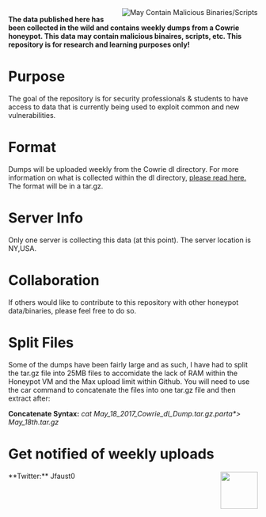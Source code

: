 <a href ="https://github.com/MNFaust/Cowrie-dl">
  <img src="http://i.imgur.com/cUy4Rtt.png"
    title="May Contain Malicious Binaries/Scripts" align="right" />
    </a>

**The data published here has been collected in the wild and contains weekly dumps from a Cowrie honeypot. This data may contain malicious binaires, scripts, etc. This repository is for research and learning purposes only!**



# Purpose

The goal of the repository is for security professionals & students to have access to data that is currently being used to exploit common and new vulnerabilities. 

# Format

Dumps will be uploaded weekly from the Cowrie dl directory. For more information on what is collected within the dl directory, [please read here.][1] The format will be in a tar.gz.

# Server Info

Only one server is collecting this data (at this point). The server location is NY,USA.

# Collaboration

If others would like to contribute to this repository with other honeypot data/binaries, please feel free to do so. 

# Split Files

Some of the dumps have been fairly large and as such, I have had to split the tar.gz file into 25MB files to accomidate the lack of 
RAM within the Honeypot VM and the Max upload limit within Github. You will need to use the car command to concatenate the files into one tar.gz file and then extract after:

**Concatenate Syntax:**  *cat May_18_2017_Cowrie_dl_Dump.tar.gz.parta\*\> May_18th.tar.gz*

# Get notified of weekly uploads
<a href="https://twitter.com/JFaust0">
  <img src="https://cdn1.iconfinder.com/data/icons/iconza-circle-social/64/697029-twitter-512.png" height=75, width=75, align="right" />
  </a>
  **Twitter:** Jfaust0











[1]: https://github.com/micheloosterhof/cowrie
